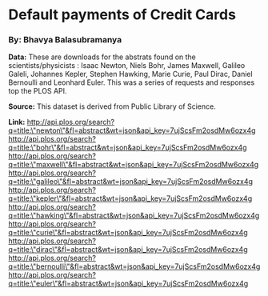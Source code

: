 # Default payments of Credit Cards
### By: Bhavya Balasubramanya 

**Data:** These are downloads for the abstrats found on the scientists/physicists : Isaac Newton, Niels Bohr, James Maxwell, Galileo Galeli, Johannes Kepler, Stephen Hawking, Marie Curie, Paul Dirac, Daniel Bernoulli and Leonhard Euler. This was a series of requests and responses top the PLOS API.

**Source:** This dataset is derived from Public Library of Science.

**Link:** 
          http://api.plos.org/search?q=title:\"newton\"&fl=abstract&wt=json&api_key=7ujScsFm2osdMw6ozx4g
          http://api.plos.org/search?q=title:\"bohr\"&fl=abstract&wt=json&api_key=7ujScsFm2osdMw6ozx4g
          http://api.plos.org/search?q=title:\"maxwell\"&fl=abstract&wt=json&api_key=7ujScsFm2osdMw6ozx4g
          http://api.plos.org/search?q=title:\"galileo\"&fl=abstract&wt=json&api_key=7ujScsFm2osdMw6ozx4g
          http://api.plos.org/search?q=title:\"kepler\"&fl=abstract&wt=json&api_key=7ujScsFm2osdMw6ozx4g
          http://api.plos.org/search?q=title:\"hawking\"&fl=abstract&wt=json&api_key=7ujScsFm2osdMw6ozx4g
          http://api.plos.org/search?q=title:\"curie\"&fl=abstract&wt=json&api_key=7ujScsFm2osdMw6ozx4g
          http://api.plos.org/search?q=title:\"dirac\"&fl=abstract&wt=json&api_key=7ujScsFm2osdMw6ozx4g
          http://api.plos.org/search?q=title:\"bernoulli\"&fl=abstract&wt=json&api_key=7ujScsFm2osdMw6ozx4g
          http://api.plos.org/search?q=title:\"euler\"&fl=abstract&wt=json&api_key=7ujScsFm2osdMw6ozx4g
